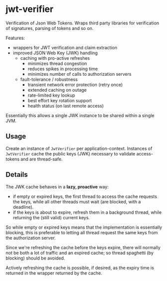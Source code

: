 
# jwt-verifier
Verification of Json Web Tokens. Wraps third party libraries for verification of signatures, parsing of tokens and so on.

Features:
 
 * wrappers for JWT verification and claim extraction
 * improved JSON Web Key (JWK) handling
   * caching with pro-active refreshes 
      * minimizes thread congestion
       * reduces spikes in processing time
       * minimizes number of calls to authorization servers
   * fault-tolerance / robustness
      * transient network error protection (retry once)
      * extended caching on outage
      * rate-limited key lookup
      * best effort key rotation support
      * health status (on last remote access)

Essentially this allows a single JWK instance to be shared within a single JVM.

## Usage
Create an instance of `JwtVerifier` per application-context. Instances of `JwtVerifier` cache the public keys (JWK) necessary to validate access-tokens and are thread-safe. 

## Details 
The JWK cache behaves in a __lazy, proactive__ way:

 * if empty or expired keys, the first thread to access the cache requests the keys, while all other threads must wait (are blocked, with a deadline). 
 * if the keys is about to expire, refresh them in a background thread, while returning the (still valid) current keys.

So while empty or expired keys means that the implementation is essentially blocking, this is preferable to letting all thread request the same keys from the authorization server.

Since we're refreshing the cache before the keys expire, there will normally not be both a lot of traffic and an expired cache; so thread spaghetti (by blocking) should be avoided.
 
Actively refreshing the cache is possible, if desired, as the expiry time is returned in the wrapper returned by the cache.
